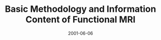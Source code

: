 ---
title: "Basic Methodology and Information Content of Functional MRI"
project_id: 
date: 2001-06-06
conference_id: ""
presenters:
   - peter_bandettini
summary: "<p>FMRI database workshop, Dartmouth University, NH</p>"
file: /assets/presentations/T104.pdf
filename: T104.pdf
layout: presentation
---